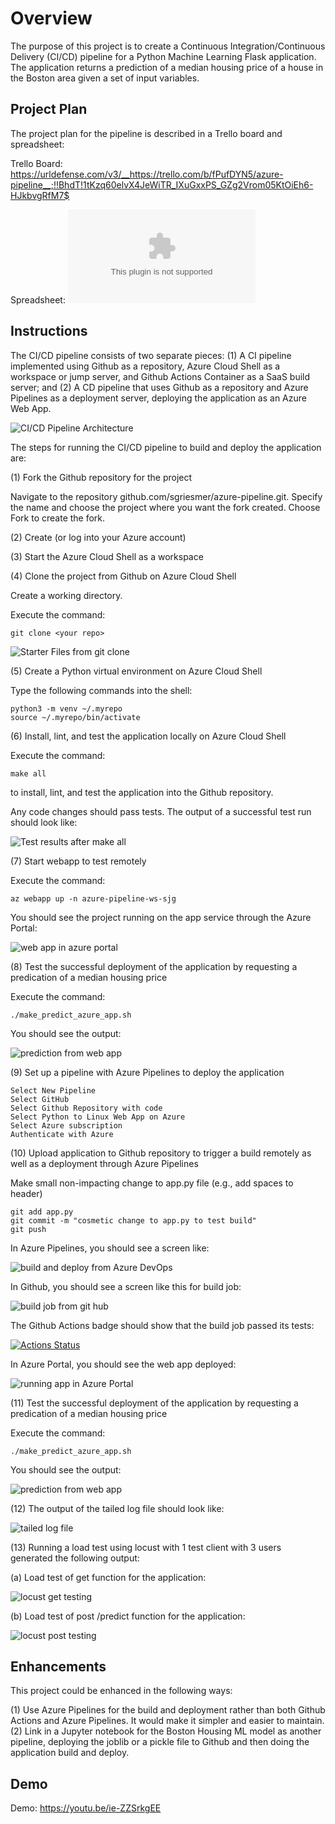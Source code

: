 # Overview

The purpose of this project is to create a Continuous Integration/Continuous Delivery (CI/CD) pipeline for a Python Machine Learning Flask application.  The application returns a prediction of a median housing price of a house in the Boston area given a set of input variables.

## Project Plan
The project plan for the pipeline is described in a Trello board and spreadsheet:

Trello Board: https://urldefense.com/v3/__https://trello.com/b/fPufDYN5/azure-pipeline__;!!BhdT!1tKzq60elvX4JeWiTR_IXuGxxPS_GZg2Vrom05KtOiEh6-HJkbvgRfM7$

Spreadsheet: ![Project Management spreadsheet](project-management-template-sjg.xlsx)

## Instructions

The CI/CD pipeline consists of two separate pieces: (1) A CI pipeline implemented using Github as a repository, Azure Cloud Shell as a workspace or jump server, and Github Actions Container as a SaaS build server; and (2) A CD pipeline that uses Github as a repository and Azure Pipelines as a deployment server, deploying the application as an Azure Web App.

![CI/CD Pipeline Architecture](/images/arch.jpg)

The steps for running the CI/CD pipeline to build and deploy the application are:

(1) Fork the Github repository for the project 

Navigate to the repository github.com/sgriesmer/azure-pipeline.git.
Specify the name and choose the project where you want the fork created.
Choose Fork to create the fork.

(2) Create (or log into your Azure account)

(3) Start the Azure Cloud Shell as a workspace

(4) Clone the project from Github on Azure Cloud Shell

Create a working directory.

Execute the command:

    git clone <your repo>

![Starter Files from git clone](/images/starter-files-from-git-clone.png)

(5) Create a Python virtual environment on Azure Cloud Shell

Type the following commands into the shell:

    python3 -m venv ~/.myrepo
    source ~/.myrepo/bin/activate

(6) Install, lint, and test the application locally on Azure Cloud Shell

Execute the command:

    make all

to install, lint, and test the application into the Github repository.

Any code changes should pass tests.  The output of a successful test run should look like:

![Test results after make all](/images/test-results-after-make-all.png)

(7) Start webapp to test remotely

Execute the command:

    az webapp up -n azure-pipeline-ws-sjg

You should see the project running on the app service through the Azure Portal:

![web app in azure portal](/images/azure-pipeline-ws-in-azure-portal.png)

(8) Test the successful deployment of the application by requesting a predication of a median housing price

Execute the command:

    ./make_predict_azure_app.sh

You should see the output:

![prediction from web app](/images/prediction-from-web-app.png)

(9) Set up a pipeline with Azure Pipelines to deploy the application

    Select New Pipeline
    Select GitHub
    Select Github Repository with code
    Select Python to Linux Web App on Azure
    Select Azure subscription
    Authenticate with Azure


(10) Upload application to Github repository to trigger a build remotely as well as a deployment through Azure Pipelines

Make small non-impacting change to app.py file (e.g., add spaces to header)

    git add app.py
    git commit -m "cosmetic change to app.py to test build"
    git push

In Azure Pipelines, you should see a screen like:

![build and deploy from Azure DevOps](/images/successful-pipeline-run-in-Azure-Pipelines-with-url.png)

In Github, you should see a screen like this for build job:

![build job from git hub](/images/build-job-from-github.png)

The Github Actions badge should show that the build job passed its tests:

[![Actions Status](https://github.com/sgriesmer/azure-pipeline/workflows/Python%20application%20test%20with%20Github%20Actions/badge.svg)](https://github.com/sgriesmer/azure-pipeline/actions)

In Azure Portal, you should see the web app deployed:

![running app in Azure Portal ](/images/running-web-app-in-azure-portal.png)

(11) Test the successful deployment of the application by requesting a predication of a median housing price

Execute the command:

    ./make_predict_azure_app.sh

You should see the output:

![prediction from web app](/images/prediction-from-web-app.png)

(12) The output of the tailed log file should look like:

![tailed log file](/images/tailed-log-file.png)

(13) Running a load test using locust with 1 test client with 3 users generated the following output:

(a) Load test of get function for the application:

![locust get testing](/images/locust-get-load-test.png)

(b) Load test of post /predict function for the application:

![locust post testing](/images/locust-post-predict-load-test.png)


## Enhancements

This project could be enhanced in the following ways:

(1) Use Azure Pipelines for the build and deployment rather than both Github Actions and Azure Pipelines.  It would make it simpler and easier to maintain.
(2) Link in a Jupyter notebook for the Boston Housing ML model as another pipeline, deploying the joblib or a pickle file to Github and then doing the application build and deploy.

## Demo 

Demo: https://youtu.be/ie-ZZSrkgEE




